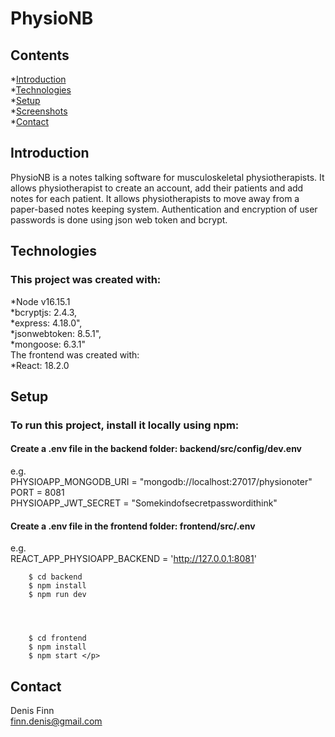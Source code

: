 # PhysioNB
## Contents
*[Introduction](#introduction)  
*[Technologies](#technologies)  
*[Setup](#setup)  
*[Screenshots](#screenshots)  
*[Contact](#contact)  

## Introduction
PhysioNB is a notes talking software for musculoskeletal physiotherapists. It allows physiotherapist to create an account, add their patients and add notes for each patient. It allows physiotherapists to move away from a paper-based notes keeping system.
Authentication and encryption of user passwords is done using json web token and bcrypt.

## Technologies
### This project was created with:  
  *Node v16.15.1  
  *bcryptjs: 2.4.3,  
  *express: 4.18.0",  
  *jsonwebtoken: 8.5.1",  
  *mongoose: 6.3.1"  
The frontend was created with:  
  *React: 18.2.0  
  
## Setup
### To run this project, install it locally using npm:  
#### Create a .env file in the backend folder: backend/src/config/dev.env  
e.g.  
PHYSIOAPP_MONGODB_URI = "mongodb://localhost:27017/physionoter"  
PORT = 8081  
PHYSIOAPP_JWT_SECRET = "Somekindofsecretpasswordithink"    
  
#### Create a .env file in the frontend folder: frontend/src/.env  
e.g.  
REACT_APP_PHYSIOAPP_BACKEND = 'http://127.0.0.1:8081'  


        
        $ cd backend  
        $ npm install  
        $ npm run dev  
        
        
  
          
        $ cd frontend  
        $ npm install  
        $ npm start </p>
          

  
## Contact  
  Denis Finn  
  finn.denis@gmail.com  
  
